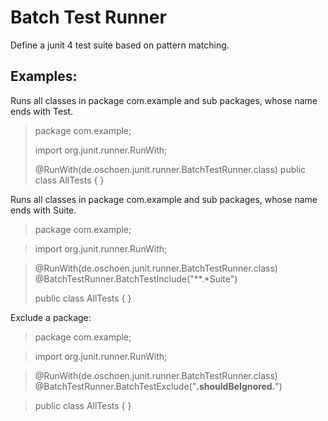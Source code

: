 # Batch Test Runner

Define a junit 4 test suite based on pattern matching.

## Examples:

Runs all classes in package com.example and sub packages, whose name ends with Test.

> package com.example;
>
> import org.junit.runner.RunWith;
>
> @RunWith(de.oschoen.junit.runner.BatchTestRunner.class)
> public class AllTests {
 }

Runs all classes in package com.example and sub packages, whose name ends with Suite.

> package com.example;

> import org.junit.runner.RunWith;

> @RunWith(de.oschoen.junit.runner.BatchTestRunner.class)
> @BatchTestRunner.BatchTestInclude("**.*Suite")
>
> public class AllTests {
}

Exclude a package:

> package com.example;

> import org.junit.runner.RunWith;

> @RunWith(de.oschoen.junit.runner.BatchTestRunner.class)
> @BatchTestRunner.BatchTestExclude("**.shouldBeIgnored.**")

> public class AllTests {
}

